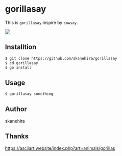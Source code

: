 # gorillasay
This is `gorillasay` inspire by `cowsay`.

![](https://imgur.com/Zpwb5uj.png)

## Installtion
```sh
$ git clone https://github.com/skanehira/gorillasay
$ cd gorillasay
$ go install
```

## Usage
```sh
$ gorillasay something
```

## Author
skanehira

## Thanks
https://asciiart.website/index.php?art=animals/gorillas
